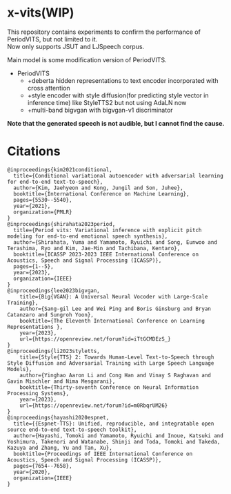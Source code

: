 x-vits(WIP)
===

This repository contains experiments to confirm the performance of PeriodVITS, but not limited to it.  
Now only supports JSUT and LJSpeech corpus.

Main model is some modification version of PeriodVITS.
- PeriodVITS
    - +deberta hidden representations to text encoder incorporated with cross attention
    - +style encoder with style diffusion(for predicting style vector in inference time) like StyleTTS2 but not using AdaLN now
    - +multi-band bigvgan with bigvgan-v1 discriminator

**Note that the generated speech is not audible, but I cannot find the cause.**

# Citations
```
@inproceedings{kim2021conditional,
  title={Conditional variational autoencoder with adversarial learning for end-to-end text-to-speech},
  author={Kim, Jaehyeon and Kong, Jungil and Son, Juhee},
  booktitle={International Conference on Machine Learning},
  pages={5530--5540},
  year={2021},
  organization={PMLR}
}
@inproceedings{shirahata2023period,
  title={Period vits: Variational inference with explicit pitch modeling for end-to-end emotional speech synthesis},
  author={Shirahata, Yuma and Yamamoto, Ryuichi and Song, Eunwoo and Terashima, Ryo and Kim, Jae-Min and Tachibana, Kentaro},
  booktitle={ICASSP 2023-2023 IEEE International Conference on Acoustics, Speech and Signal Processing (ICASSP)},
  pages={1--5},
  year={2023},
  organization={IEEE}
}
@inproceedings{lee2023bigvgan,
    title={Big{VGAN}: A Universal Neural Vocoder with Large-Scale Training},
    author={Sang-gil Lee and Wei Ping and Boris Ginsburg and Bryan Catanzaro and Sungroh Yoon},
    booktitle={The Eleventh International Conference on Learning Representations },
    year={2023},
    url={https://openreview.net/forum?id=iTtGCMDEzS_}
}
@inproceedings{li2023styletts,
    title={Style{TTS} 2: Towards Human-Level Text-to-Speech through Style Diffusion and Adversarial Training with Large Speech Language Models},
    author={Yinghao Aaron Li and Cong Han and Vinay S Raghavan and Gavin Mischler and Nima Mesgarani},
    booktitle={Thirty-seventh Conference on Neural Information Processing Systems},
    year={2023},
    url={https://openreview.net/forum?id=m0RbqrUM26}
}
@inproceedings{hayashi2020espnet,
  title={{Espnet-TTS}: Unified, reproducible, and integratable open source end-to-end text-to-speech toolkit},
  author={Hayashi, Tomoki and Yamamoto, Ryuichi and Inoue, Katsuki and Yoshimura, Takenori and Watanabe, Shinji and Toda, Tomoki and Takeda, Kazuya and Zhang, Yu and Tan, Xu},
  booktitle={Proceedings of IEEE International Conference on Acoustics, Speech and Signal Processing (ICASSP)},
  pages={7654--7658},
  year={2020},
  organization={IEEE}
}
```